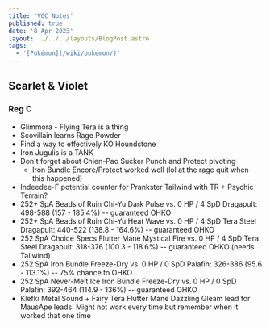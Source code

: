 ```yaml
---
title: 'VGC Notes'
published: true
date: '8 Apr 2023'
layout: ../../../layouts/BlogPost.astro
tags:
  - '[Pokémon](/wiki/pokemon/)'
---
```


## Scarlet & Violet

### Reg C

- Glimmora - Flying Tera is a thing
- Scovillain learns Rage Powder
- Find a way to effectively KO Houndstone
- Iron Jugulis is a TANK
- Don't forget about Chien-Pao Sucker Punch and Protect pivoting
	- Iron Bundle Encore/Protect worked well (lol at the rage quit when this happened)
- Indeedee-F potential counter for Prankster Tailwind with TR + Psychic Terrain?
- 252+ SpA Beads of Ruin Chi-Yu Dark Pulse vs. 0 HP / 4 SpD Dragapult: 498-588 (157 - 185.4%) -- guaranteed OHKO
- 252+ SpA Beads of Ruin Chi-Yu Heat Wave vs. 0 HP / 4 SpD Tera Steel Dragapult: 440-522 (138.8 - 164.6%) -- guaranteed OHKO
- 252 SpA Choice Specs Flutter Mane Mystical Fire vs. 0 HP / 4 SpD Tera Steel Dragapult: 318-376 (100.3 - 118.6%) -- guaranteed OHKO (needs Tailwind)
- 252 SpA Iron Bundle Freeze-Dry vs. 0 HP / 0 SpD Palafin: 326-386 (95.6 - 113.1%) -- 75% chance to OHKO
- 252 SpA Never-Melt Ice Iron Bundle Freeze-Dry vs. 0 HP / 0 SpD Palafin: 392-464 (114.9 - 136%) -- guaranteed OHKO
- Klefki Metal Sound + Fairy Tera Flutter Mane Dazzling Gleam lead for MausApe leads. Might not work every time but remember when it worked that one time